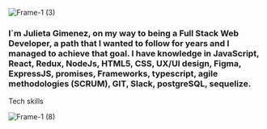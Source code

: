 ![Frame-1 (3)](https://github.com/Julivito22/Julivito22/assets/122409390/fd902b21-9844-4cf1-9fd1-78ac8bcde4ab)

### I´m Julieta Gimenez, on my way to being a Full Stack Web Developer, a path that I wanted to follow for years and I managed to achieve that goal. I have knowledge in JavaScript, React, Redux, NodeJs, HTML5, CSS, UX/UI design, Figma, ExpressJS, promises, Frameworks, typescript, agile methodologies (SCRUM), GIT, Slack, postgreSQL, sequelize.



Tech skills 

![Frame-1 (8)](https://github.com/Julivito22/Julivito22/assets/122409390/4858b2e7-8914-4f2e-80ca-1cafd4b3264a)









